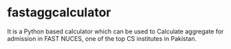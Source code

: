 # fastaggcalculator
It is a Python based calculator which can be used to Calculate aggregate for admission in FAST NUCES, one of the top CS institutes in Pakistan.
